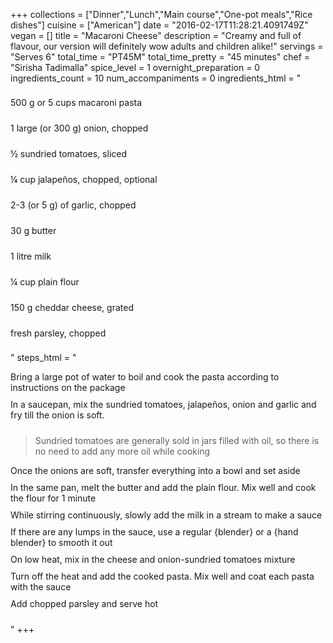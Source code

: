 +++
collections = ["Dinner","Lunch","Main course","One-pot meals","Rice dishes"]
cuisine = ["American"]
date = "2016-02-17T11:28:21.4091749Z"
vegan = []
title = "Macaroni Cheese"
description = "Creamy and full of flavour, our version will definitely wow adults and children alike!"
servings = "Serves 6"
total_time = "PT45M"
total_time_pretty = "45 minutes"
chef = "Sirisha Tadimalla"
spice_level = 1
overnight_preparation = 0
ingredients_count = 10
num_accompaniments = 0
ingredients_html = "<ul style='padding-left: 0; list-style: none;'><li itemprop='recipeIngredient' style='margin: 8px 0px;padding: 8px 0px;'>500 g or 5 cups macaroni pasta</li><li itemprop='recipeIngredient' style='margin: 8px 0px;padding: 8px 0px;'>1 large (or 300 g) onion, chopped</li><li itemprop='recipeIngredient' style='margin: 8px 0px;padding: 8px 0px;'>½ sundried tomatoes, sliced</li><li itemprop='recipeIngredient' style='margin: 8px 0px;padding: 8px 0px;'>¼ cup jalapeños, chopped, optional</li><li itemprop='recipeIngredient' style='margin: 8px 0px;padding: 8px 0px;'>2-3 (or 5 g) of garlic, chopped</li><li itemprop='recipeIngredient' style='margin: 8px 0px;padding: 8px 0px;'>30 g butter</li><li itemprop='recipeIngredient' style='margin: 8px 0px;padding: 8px 0px;'>1 litre milk</li><li itemprop='recipeIngredient' style='margin: 8px 0px;padding: 8px 0px;'>¼ cup plain flour</li><li itemprop='recipeIngredient' style='margin: 8px 0px;padding: 8px 0px;'>150 g cheddar cheese, grated</li><li itemprop='recipeIngredient' style='margin: 8px 0px;padding: 8px 0px;'>fresh parsley, chopped</li></ul>"
steps_html = "<ol style='list-style: none inside; padding-left: 0px;'><li style='padding-bottom: 10px;'><i class='step-track-icon fa fa-square-o'></i><span class='step-text' itemprop='recipeInstructions'>Bring a large pot of water to boil and cook the pasta according to instructions on the package</span></li><li style='padding-bottom: 10px;'><i class='step-track-icon fa fa-square-o'></i><span class='step-text' itemprop='recipeInstructions'>In a saucepan, mix the sundried tomatoes, jalapeños, onion and garlic and fry till the onion is soft. </span></li><blockquote>Sundried tomatoes are generally sold in jars filled with oil, so there is no need to add any more oil while cooking</blockquote><li style='padding-bottom: 10px;'><i class='step-track-icon fa fa-square-o'></i><span class='step-text' itemprop='recipeInstructions'>Once the onions are soft, transfer everything into a bowl and set aside</span></li><li style='padding-bottom: 10px;'><i class='step-track-icon fa fa-square-o'></i><span class='step-text' itemprop='recipeInstructions'>In the same pan, melt the butter and add the plain flour. Mix well and cook the flour for 1 minute</span></li><li style='padding-bottom: 10px;'><i class='step-track-icon fa fa-square-o'></i><span class='step-text' itemprop='recipeInstructions'>While stirring continuously, slowly add the milk in a stream to make a sauce</span></li><li style='padding-bottom: 10px;'><i class='step-track-icon fa fa-square-o'></i><span class='step-text' itemprop='recipeInstructions'>If there are any lumps in the sauce, use a regular {blender} or a {hand blender} to smooth it out</span></li><li style='padding-bottom: 10px;'><i class='step-track-icon fa fa-square-o'></i><span class='step-text' itemprop='recipeInstructions'>On low heat, mix in the cheese and onion-sundried tomatoes mixture</span></li><li style='padding-bottom: 10px;'><i class='step-track-icon fa fa-square-o'></i><span class='step-text' itemprop='recipeInstructions'>Turn off the heat and add the cooked pasta. Mix well and coat each pasta with the sauce</span></li><li style='padding-bottom: 10px;'><i class='step-track-icon fa fa-square-o'></i><span class='step-text' itemprop='recipeInstructions'>Add chopped parsley and serve hot</span></li></ol>"
+++
